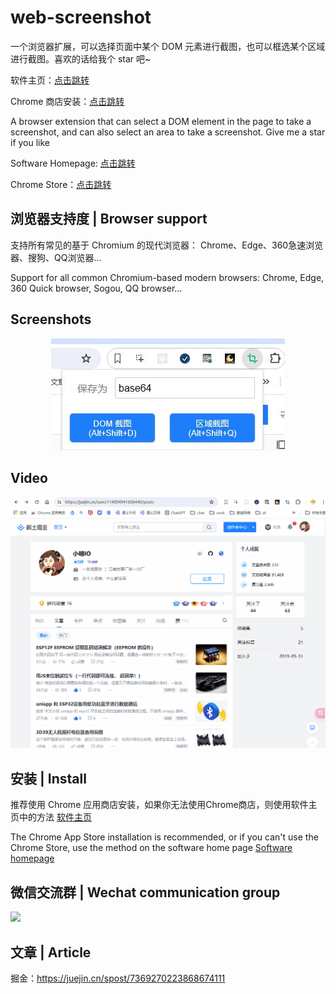 # web-screenshot
一个浏览器扩展，可以选择页面中某个 DOM 元素进行截图，也可以框选某个区域进行截图。喜欢的话给我个 star 吧~ 

软件主页：<a href="https://xiaomingio.top/web-screenshot/">点击跳转</a> 

Chrome 商店安装：<a href="https://chromewebstore.google.com/detail/web-screenshot/pmjofmnlelohbkcclejgenpfgpfchbjo?hl=zh-CN&authuser=0">点击跳转</a>


A browser extension that can select a DOM element in the page to take a screenshot, and can also select an area to take a screenshot.
Give me a star if you like

Software Homepage: <a href="https://xiaomingio.top/web-screenshot/">点击跳转</a> 

Chrome Store：<a href="https://chromewebstore.google.com/detail/web-screenshot/pmjofmnlelohbkcclejgenpfgpfchbjo?hl=zh-CN&authuser=0">点击跳转</a>


## 浏览器支持度 | Browser support

支持所有常见的基于 Chromium 的现代浏览器： Chrome、Edge、360急速浏览器、搜狗、QQ浏览器... 

Support for all common Chromium-based modern browsers: Chrome, Edge, 360 Quick browser, Sogou, QQ browser...

 
## Screenshots 

<center>
<img src="Screenshots.jpg"/>
</center>

## Video
![7.gif](7.gif)

## 安装 | Install
推荐使用 Chrome 应用商店安装，如果你无法使用Chrome商店，则使用软件主页中的方法
<a href="https://xiaomingio.top/web-screenshot/">软件主页</a>

The Chrome App Store installation is recommended, or if you can't use the Chrome Store, use the method on the software home page
<a href="https://xiaomingio.top/web-screenshot/">Software homepage</a>

 

## 微信交流群 | Wechat communication group 

<img src="https://xiaomingio.top/img/i/2024/05/13/6641f99345733.jpg"/>

## 文章 | Article 
掘金：https://juejin.cn/spost/7369270223868674111